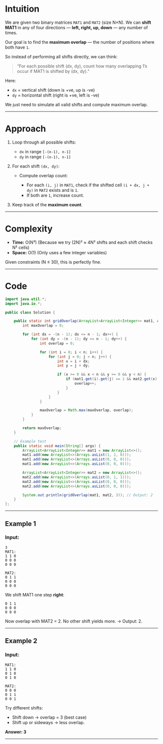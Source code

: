 # Intuition

We are given two binary matrices `MAT1` and `MAT2` (size N×N).
We can **shift MAT1** in any of four directions — **left, right, up, down** — any number of times.

Our goal is to find the **maximum overlap** — the number of positions where both have `1`.

So instead of performing all shifts directly, we can think:

> “For each possible shift (dx, dy), count how many overlapping 1’s occur if MAT1 is shifted by (dx, dy).”

Here:

* `dx` = vertical shift (down is +ve, up is -ve)
* `dy` = horizontal shift (right is +ve, left is -ve)

We just need to simulate all valid shifts and compute maximum overlap.

---

# Approach

1. Loop through all possible shifts:

   * `dx` in range `[-(n-1), n-1]`
   * `dy` in range `[-(n-1), n-1]`
2. For each shift `(dx, dy)`:

   * Compute overlap count:

     * For each `(i, j)` in `MAT1`, check if the shifted cell `(i + dx, j + dy)` in `MAT2` exists and is `1`.
     * If both are `1`, increase count.
3. Keep track of the **maximum count**.

---

# Complexity

* **Time:** O(N³)
  (Because we try (2N)² ≈ 4N² shifts and each shift checks N² cells)
* **Space:** O(1)
  (Only uses a few integer variables)

Given constraints (N ≤ 30), this is perfectly fine.

---

# Code

```java
import java.util.*;
import java.io.*;

public class Solution {

    public static int gridOverlap(ArrayList<ArrayList<Integer>> mat1, ArrayList<ArrayList<Integer>> mat2, int n) {
        int maxOverlap = 0;

        for (int dx = -(n - 1); dx <= n - 1; dx++) {
            for (int dy = -(n - 1); dy <= n - 1; dy++) {
                int overlap = 0;

                for (int i = 0; i < n; i++) {
                    for (int j = 0; j < n; j++) {
                        int x = i + dx;
                        int y = j + dy;

                        if (x >= 0 && x < n && y >= 0 && y < n) {
                            if (mat1.get(i).get(j) == 1 && mat2.get(x).get(y) == 1) {
                                overlap++;
                            }
                        }
                    }
                }

                maxOverlap = Math.max(maxOverlap, overlap);
            }
        }

        return maxOverlap;
    }

    // Example test
    public static void main(String[] args) {
        ArrayList<ArrayList<Integer>> mat1 = new ArrayList<>();
        mat1.add(new ArrayList<>(Arrays.asList(1, 1, 0)));
        mat1.add(new ArrayList<>(Arrays.asList(0, 0, 0)));
        mat1.add(new ArrayList<>(Arrays.asList(0, 0, 0)));

        ArrayList<ArrayList<Integer>> mat2 = new ArrayList<>();
        mat2.add(new ArrayList<>(Arrays.asList(0, 1, 1)));
        mat2.add(new ArrayList<>(Arrays.asList(0, 0, 0)));
        mat2.add(new ArrayList<>(Arrays.asList(0, 0, 0)));

        System.out.println(gridOverlap(mat1, mat2, 3)); // Output: 2
    }
};

```

---
## Example 1

### Input:

```
3
MAT1:
1 1 0
0 0 0
0 0 0

MAT2:
0 1 1
0 0 0
0 0 0
```

We shift MAT1 one step **right**:

```
0 1 1
0 0 0
0 0 0
```

Now overlap with MAT2 = 2.
No other shift yields more.
→ Output: 2.

---
## Example 2

### Input:

```
MAT1:
1 1 0
0 1 0
0 1 0

MAT2:
0 0 0
0 1 1
0 0 1
```

Try different shifts:

* Shift down → overlap = 3 (best case)
* Shift up or sideways → less overlap.

**Answer: 3**

---
